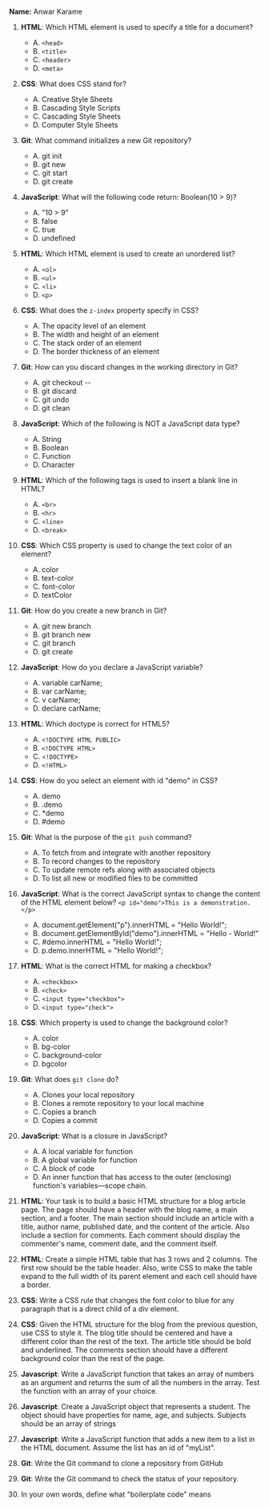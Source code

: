 **Name:** Anwar Karame

1. **HTML**: Which HTML element is used to specify a title for a document?

   - A. `<head>`
   - B. `<title>`
   - C. `<header>`
   - D. `<meta>`

2. **CSS**: What does CSS stand for?

   - A. Creative Style Sheets
   - B. Cascading Style Scripts
   - C. Cascading Style Sheets
   - D. Computer Style Sheets

3. **Git**: What command initializes a new Git repository?

   - A. git init
   - B. git new
   - C. git start
   - D. git create

4. **JavaScript**: What will the following code return: Boolean(10 > 9)?

   - A. "10 > 9"
   - B. false
   - C. true
   - D. undefined

5. **HTML**: Which HTML element is used to create an unordered list?

   - A. `<ol>`
   - B. `<ul>`
   - C. `<li>`
   - D. `<p>`

6. **CSS**: What does the `z-index` property specify in CSS?

   - A. The opacity level of an element
   - B. The width and height of an element
   - C. The stack order of an element
   - D. The border thickness of an element

7. **Git**: How can you discard changes in the working directory in Git?

   - A. git checkout --
   - B. git discard
   - C. git undo
   - D. git clean

8. **JavaScript**: Which of the following is NOT a JavaScript data type?

   - A. String
   - B. Boolean
   - C. Function
   - D. Character

9. **HTML**: Which of the following tags is used to insert a blank line in HTML?

   - A. `<br>`
   - B. `<hr>`
   - C. `<line>`
   - D. `<break>`

10. **CSS**: Which CSS property is used to change the text color of an element?

    - A. color
    - B. text-color
    - C. font-color
    - D. textColor

11. **Git**: How do you create a new branch in Git?

    - A. git new branch
    - B. git branch new
    - C. git branch <name>
    - D. git create <name>

12. **JavaScript**: How do you declare a JavaScript variable?

    - A. variable carName;
    - B. var carName;
    - C. v carName;
    - D. declare carName;

13. **HTML**: Which doctype is correct for HTML5?

    - A. `<!DOCTYPE HTML PUBLIC>`
    - B. `<!DOCTYPE HTML>`
    - C. `<!DOCTYPE>`
    - D. `<!HTML>`

14. **CSS**: How do you select an element with id "demo" in CSS?

    - A. demo
    - B. .demo
    - C. \*demo
    - D. #demo

15. **Git**: What is the purpose of the `git push` command?

    - A. To fetch from and integrate with another repository
    - B. To record changes to the repository
    - C. To update remote refs along with associated objects
    - D. To list all new or modified files to be committed

16. **JavaScript**: What is the correct JavaScript syntax to change the content of the HTML element below? `<p id="demo">This is a demonstration.</p>`

    - A. document.getElement("p").innerHTML = "Hello World!";
    - B. document.getElementById("demo").innerHTML = "Hello - World!"
    - C. #demo.innerHTML = "Hello World!";
    - D. p.demo.innerHTML = "Hello World!";

17. **HTML**: What is the correct HTML for making a checkbox?

    - A. `<checkbox>`
    - B. `<check>`
    - C. `<input type="checkbox">`
    - D. `<input type="check">`

18. **CSS**: Which property is used to change the background color?

    - A. color
    - B. bg-color
    - C. background-color
    - D. bgcolor

19. **Git**: What does `git clone` do?

    - A. Clones your local repository
    - B. Clones a remote repository to your local machine
    - C. Copies a branch
    - D. Copies a commit

20. **JavaScript**: What is a closure in JavaScript?

    - A. A local variable for function
    - B. A global variable for function
    - C. A block of code
    - D. An inner function that has access to the outer (enclosing) function's variables—scope chain.

21. **HTML**:
    Your task is to build a basic HTML structure for a blog article page. The page should have a header with the blog name, a main section, and a footer. The main section should include an article with a title, author name, published date, and the content of the article. Also include a section for comments. Each comment should display the commenter's name, comment date, and the comment itself.

22. **HTML**:
    Create a simple HTML table that has 3 rows and 2 columns. The first row should be the table header. Also, write CSS to make the table expand to the full width of its parent element and each cell should have a border.

23. **CSS**:
    Write a CSS rule that changes the font color to blue for any paragraph that is a direct child of a div element.

24. **CSS**:
    Given the HTML structure for the blog from the previous question, use CSS to style it. The blog title should be centered and have a different color than the rest of the text. The article title should be bold and underlined. The comments section should have a different background color than the rest of the page.

25. **Javascript**:
    Write a JavaScript function that takes an array of numbers as an argument and returns the sum of all the numbers in the array. Test the function with an array of your choice.

26. **Javascript**:
    Create a JavaScript object that represents a student. The object should have properties for name, age, and subjects. Subjects should be an array of strings

27. **Javascript**:
    Write a JavaScript function that adds a new item to a list in the HTML document. Assume the list has an id of "myList".

28. **Git**:
    Write the Git command to clone a repository from GitHub

29. **Git**:
    Write the Git command to check the status of your repository.

30. In your own words, define what "boilerplate code" means